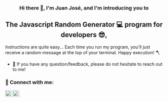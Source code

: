 <h3 align="center">
    Hi there 👋, I'm Juan José, and I'm introducing you to
</h3>
<h2 align="center">
    The Javascript Random Generator 💻 program for developers 😎,
</h2>

Instructions are quite easy... Each time you run my program, you'll just receive a random message at the top of your terminal. Happy execution! 🪓




- 💬 If you have any question/feedback, please do not hesitate to reach out to me!

### 🤝 Connect with me:

<a href="https://www.linkedin.com/in/juan-jos%C3%A9-aranzales-ochoa-8755631b5/"><img align="left" src="https://raw.githubusercontent.com/yushi1007/yushi1007/main/images/linkedin.svg" alt="Juan Jo | LinkedIn" width="21px"/></a>
<a href="https://www.instagram.com/juanjoaran8a/"><img align="left" src="https://raw.githubusercontent.com/yushi1007/yushi1007/main/images/instagram.svg" alt="Juan Jo | Instagram" width="21px"/></a>


